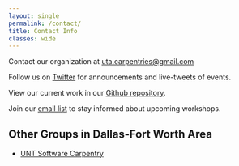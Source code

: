 ```yaml
---
layout: single
permalink: /contact/
title: Contact Info
classes: wide
---
```

Contact our organization at [uta.carpentries@gmail.com](mailto://uta.carpentries@gmail.com)

Follow us on [Twitter](https://twitter.com/UTAcarpentries) for announcements and live-tweets of events.

View our current work in our [Github repository](https://github.com/utacarpentries).

Join our [email list](https://groups.google.com/forum/#!forum/uta-carpentries) to stay informed about upcoming workshops.

## Other Groups in Dallas-Fort Worth Area

* [UNT Software Carpentry](http://www.library.unt.edu/services/software-carpentry)
